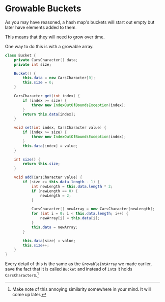 # Growable Buckets

As you may have reasoned, a hash map's buckets
will start out empty but later have elements added to them.

This means that they will need to grow over time.

One way to do this is with a growable array.

```java
class Bucket {
    private CarsCharacter[] data;
    private int size;

    Bucket() {
        this.data = new CarsCharacter[0];
        this.size = 0;
    }

    CarsCharacter get(int index) {
        if (index >= size) {
            throw new IndexOutOfBoundsException(index);
        }
        return this.data[index];
    }

    void set(int index, CarsCharacter value) {
        if (index >= size) {
            throw new IndexOutOfBoundsException(index);
        }
        this.data[index] = value;
    }

    int size() {
        return this.size;
    }

    void add(CarsCharacter value) {
        if (size >= this.data.length - 1) {
            int newLength = this.data.length * 2;
            if (newLength == 0) {
                newLength = 2;
            }

            CarsCharacter[] newArray = new CarsCharacter[newLength];
            for (int i = 0; i < this.data.length; i++) {
                newArray[i] = this.data[i];
            }
            this.data = newArray;
        }

        this.data[size] = value;
        this.size++;
    }
}
```

Every detail of this is the same as the `GrowableIntArray` we made earlier,
save the fact that it is called `Bucket` and instead of `int`s it holds
`CarsCharacter`s.[^makenote]

[^makenote]: Make note of this annoying similarity somewhere in your mind. It will come up later.